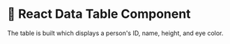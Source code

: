 # 🎯 React Data Table Component

The table is built which displays a person's ID, name, height, and eye color.
